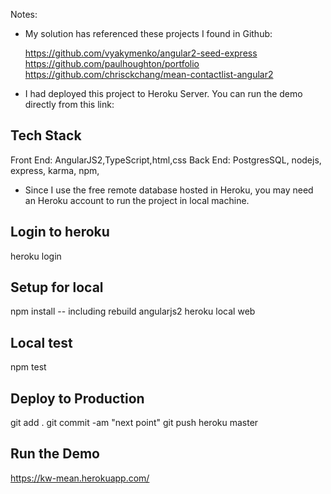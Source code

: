Notes:

* My solution has referenced these projects I found in Github:

  https://github.com/vyakymenko/angular2-seed-express
  https://github.com/paulhoughton/portfolio
  https://github.com/chrisckchang/mean-contactlist-angular2

* I had deployed this project to Heroku Server. You can run the demo directly from this link:

Tech Stack
-------------
Front End: AngularJS2,TypeScript,html,css
Back End: PostgresSQL, nodejs, express, karma, npm, 

* Since I use the free remote database hosted in Heroku, you may need an Heroku account to run the project in local machine.

Login to heroku
---------------
heroku login

Setup for local
---------------
npm install   -- including rebuild angularjs2
heroku local web

Local test
---------------
npm test

Deploy to Production
---------------------
git add .
git commit -am "next point"
git push heroku master

Run the Demo
------------------------------
https://kw-mean.herokuapp.com/

